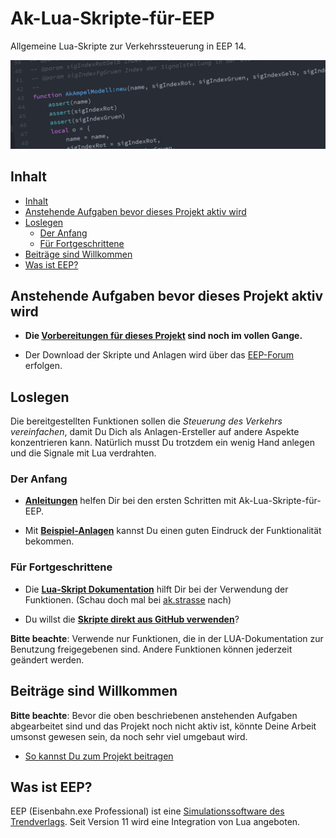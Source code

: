 
# Ak-Lua-Skripte-für-EEP

Allgemeine Lua-Skripte zur Verkehrssteuerung in EEP 14.

![SourceCode](assets/headers/SourceCode.png)
## Inhalt
<!-- TOC depthFrom:2 depthTo:6 withLinks:1 updateOnSave:1 orderedList:0 -->

- [Inhalt](#inhalt)
- [Anstehende Aufgaben bevor dieses Projekt aktiv wird](#anstehende-aufgaben-bevor-dieses-projekt-aktiv-wird)
- [Loslegen](#loslegen)
	- [Der Anfang](#der-anfang)
	- [Für Fortgeschrittene](#für-fortgeschrittene)
- [Beiträge sind Willkommen](#beiträge-sind-willkommen)
- [Was ist EEP?](#was-ist-eep)

<!-- /TOC -->


## Anstehende Aufgaben bevor dieses Projekt aktiv wird

* __Die [Vorbereitungen für dieses Projekt](https://github.com/Andreas-Kreuz/ak-lua-skripte-fuer-eep/projects/2)
sind noch im vollen Gange.__

* Der Download der Skripte und Anlagen wird über das [EEP-Forum](https://www.eep-forum.de) erfolgen.

## Loslegen

Die bereitgestellten Funktionen sollen die _Steuerung des Verkehrs vereinfachen_, damit Du Dich als Anlagen-Ersteller auf andere Aspekte konzentrieren kann.
Natürlich musst Du trotzdem ein wenig Hand anlegen und die Signale mit Lua verdrahten.

### Der Anfang

* __[Anleitungen](Anleitungen/)__ helfen Dir bei den ersten Schritten mit Ak-Lua-Skripte-für-EEP.

* Mit __[Beispiel-Anlagen](Resourcen/Anlagen/)__ kannst Du einen guten Eindruck der Funktionalität bekommen.

### Für Fortgeschrittene

* Die __[Lua-Skript Dokumentation](LUA/ak/)__ hilft Dir bei der Verwendung der Funktionen. (Schau doch mal bei [ak.strasse](LUA/ak/strasse) nach)

* Du willst die __[Skripte direkt aus GitHub verwenden](doc/GITHUB_NUTZEN.md)__?

__Bitte beachte__: Verwende nur Funktionen, die in der LUA-Dokumentation zur Benutzung freigegebenen sind. Andere Funktionen können jederzeit geändert werden.


## Beiträge sind Willkommen
__Bitte beachte__: Bevor die oben beschriebenen anstehenden Aufgaben abgearbeitet sind und das Projekt noch nicht aktiv ist, könnte Deine Arbeit umsonst gewesen sein, da noch sehr viel umgebaut wird.

* [So kannst Du zum Projekt beitragen](doc/CONTRIBUTING.md)


## Was ist EEP?

EEP (Eisenbahn.exe Professional) ist eine [Simulationssoftware des Trendverlags](https://trendverlag.com/was-ist-eep-eisenbahn-exe.html). Seit Version 11 wird eine Integration von Lua angeboten.
